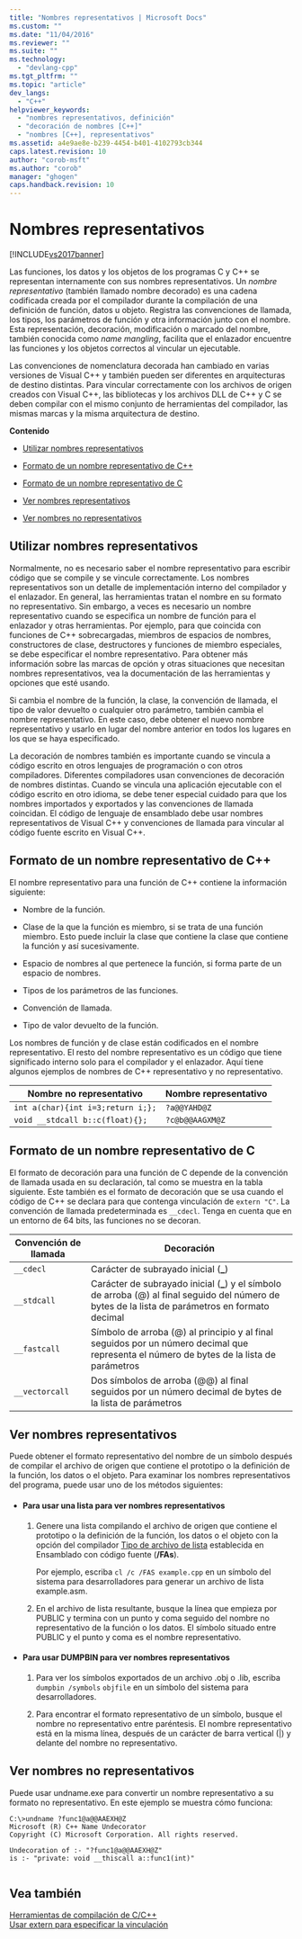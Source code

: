 ```yaml
---
title: "Nombres representativos | Microsoft Docs"
ms.custom: ""
ms.date: "11/04/2016"
ms.reviewer: ""
ms.suite: ""
ms.technology: 
  - "devlang-cpp"
ms.tgt_pltfrm: ""
ms.topic: "article"
dev_langs: 
  - "C++"
helpviewer_keywords: 
  - "nombres representativos, definición"
  - "decoración de nombres [C++]"
  - "nombres [C++], representativos"
ms.assetid: a4e9ae8e-b239-4454-b401-4102793cb344
caps.latest.revision: 10
author: "corob-msft"
ms.author: "corob"
manager: "ghogen"
caps.handback.revision: 10
---
```

# Nombres representativos
[!INCLUDE[vs2017banner](../../assembler/inline/includes/vs2017banner.md)]

Las funciones, los datos y los objetos de los programas C y C\+\+ se representan internamente con sus nombres representativos.  Un *nombre representativo* \(también llamado nombre decorado\) es una cadena codificada creada por el compilador durante la compilación de una definición de función, datos u objeto.  Registra las convenciones de llamada, los tipos, los parámetros de función y otra información junto con el nombre.  Esta representación, decoración, modificación o marcado del nombre, también conocida como *name mangling*, facilita que el enlazador encuentre las funciones y los objetos correctos al vincular un ejecutable.  
  
 Las convenciones de nomenclatura decorada han cambiado en varias versiones de Visual C\+\+ y también pueden ser diferentes en arquitecturas de destino distintas.  Para vincular correctamente con los archivos de origen creados con Visual C\+\+, las bibliotecas y los archivos DLL de C\+\+ y C se deben compilar con el mismo conjunto de herramientas del compilador, las mismas marcas y la misma arquitectura de destino.  
  
 **Contenido**  
  
-   [Utilizar nombres representativos](#Using)  
  
-   [Formato de un nombre representativo de C\+\+](#Format)  
  
-   [Formato de un nombre representativo de C](#FormatC)  
  
-   [Ver nombres representativos](#Viewing)  
  
-   [Ver nombres no representativos](#Undecorated)  
  
##  <a name="Using"></a> Utilizar nombres representativos  
 Normalmente, no es necesario saber el nombre representativo para escribir código que se compile y se vincule correctamente.  Los nombres representativos son un detalle de implementación interno del compilador y el enlazador.  En general, las herramientas tratan el nombre en su formato no representativo.  Sin embargo, a veces es necesario un nombre representativo cuando se especifica un nombre de función para el enlazador y otras herramientas.  Por ejemplo, para que coincida con funciones de C\+\+ sobrecargadas, miembros de espacios de nombres, constructores de clase, destructores y funciones de miembro especiales, se debe especificar el nombre representativo.  Para obtener más información sobre las marcas de opción y otras situaciones que necesitan nombres representativos, vea la documentación de las herramientas y opciones que esté usando.  
  
 Si cambia el nombre de la función, la clase, la convención de llamada, el tipo de valor devuelto o cualquier otro parámetro, también cambia el nombre representativo.  En este caso, debe obtener el nuevo nombre representativo y usarlo en lugar del nombre anterior en todos los lugares en los que se haya especificado.  
  
 La decoración de nombres también es importante cuando se vincula a código escrito en otros lenguajes de programación o con otros compiladores.  Diferentes compiladores usan convenciones de decoración de nombres distintas.  Cuando se vincula una aplicación ejecutable con el código escrito en otro idioma, se debe tener especial cuidado para que los nombres importados y exportados y las convenciones de llamada coincidan.  El código de lenguaje de ensamblado debe usar nombres representativos de Visual C\+\+ y convenciones de llamada para vincular al código fuente escrito en Visual C\+\+.  
  
##  <a name="Format"></a> Formato de un nombre representativo de C\+\+  
 El nombre representativo para una función de C\+\+ contiene la información siguiente:  
  
-   Nombre de la función.  
  
-   Clase de la que la función es miembro, si se trata de una función miembro.  Esto puede incluir la clase que contiene la clase que contiene la función y así sucesivamente.  
  
-   Espacio de nombres al que pertenece la función, si forma parte de un espacio de nombres.  
  
-   Tipos de los parámetros de las funciones.  
  
-   Convención de llamada.  
  
-   Tipo de valor devuelto de la función.  
  
 Los nombres de función y de clase están codificados en el nombre representativo.  El resto del nombre representativo es un código que tiene significado interno solo para el compilador y el enlazador.  Aquí tiene algunos ejemplos de nombres de C\+\+ representativo y no representativo.  
  
|Nombre no representativo|Nombre representativo|  
|------------------------------|---------------------------|  
|`int a(char){int i=3;return i;};`|`?a@@YAHD@Z`|  
|`void __stdcall b::c(float){};`|`?c@b@@AAGXM@Z`|  
  
##  <a name="FormatC"></a> Formato de un nombre representativo de C  
 El formato de decoración para una función de C depende de la convención de llamada usada en su declaración, tal como se muestra en la tabla siguiente.  Este también es el formato de decoración que se usa cuando el código de C\+\+ se declara para que contenga vinculación de `extern "C"`.  La convención de llamada predeterminada es `__cdecl`.  Tenga en cuenta que en un entorno de 64 bits, las funciones no se decoran.  
  
|Convención de llamada|Decoración|  
|---------------------------|----------------|  
|`__cdecl`|Carácter de subrayado inicial \(**\_**\)|  
|`__stdcall`|Carácter de subrayado inicial \(**\_**\) y el símbolo de arroba \(@\) al final seguido del número de bytes de la lista de parámetros en formato decimal|  
|`__fastcall`|Símbolo de arroba \(@\) al principio y al final seguidos por un número decimal que representa el número de bytes de la lista de parámetros|  
|`__vectorcall`|Dos símbolos de arroba \(@@\) al final seguidos por un número decimal de bytes de la lista de parámetros|  
  
##  <a name="Viewing"></a> Ver nombres representativos  
 Puede obtener el formato representativo del nombre de un símbolo después de compilar el archivo de origen que contiene el prototipo o la definición de la función, los datos o el objeto.  Para examinar los nombres representativos del programa, puede usar uno de los métodos siguientes:  
  
-   #### Para usar una lista para ver nombres representativos  
  
    1.  Genere una lista compilando el archivo de origen que contiene el prototipo o la definición de la función, los datos o el objeto con la opción del compilador [Tipo de archivo de lista](../../build/reference/fa-fa-listing-file.md) establecida en Ensamblado con código fuente \(**\/FAs**\).  
  
         Por ejemplo, escriba `cl /c /FAS example.cpp` en un símbolo del sistema para desarrolladores para generar un archivo de lista example.asm.  
  
    2.  En el archivo de lista resultante, busque la línea que empieza por PUBLIC y termina con un punto y coma seguido del nombre no representativo de la función o los datos.  El símbolo situado entre PUBLIC y el punto y coma es el nombre representativo.  
  
-   #### Para usar DUMPBIN para ver nombres representativos  
  
    1.  Para ver los símbolos exportados de un archivo .obj o .lib, escriba `dumpbin /symbols` `objfile` en un símbolo del sistema para desarrolladores.  
  
    2.  Para encontrar el formato representativo de un símbolo, busque el nombre no representativo entre paréntesis.  El nombre representativo está en la misma línea, después de un carácter de barra vertical \(&#124;\) y delante del nombre no representativo.  
  
##  <a name="Undecorated"></a> Ver nombres no representativos  
 Puede usar undname.exe para convertir un nombre representativo a su formato no representativo.  En este ejemplo se muestra cómo funciona:  
  
```  
C:\>undname ?func1@a@@AAEXH@Z  
Microsoft (R) C++ Name Undecorator  
Copyright (C) Microsoft Corporation. All rights reserved.  
  
Undecoration of :- "?func1@a@@AAEXH@Z"  
is :- "private: void __thiscall a::func1(int)"  
  
```  
  
## Vea también  
 [Herramientas de compilación de C\/C\+\+](../../build/reference/c-cpp-build-tools.md)   
 [Usar extern para especificar la vinculación](../../cpp/using-extern-to-specify-linkage.md)